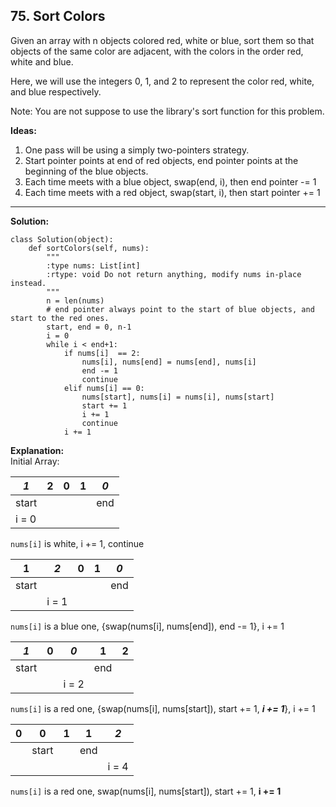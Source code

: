 ## 75. Sort Colors

Given an array with n objects colored red, white or blue, sort them so that objects of the same color are adjacent, with the colors in the order red, white and blue.

Here, we will use the integers 0, 1, and 2 to represent the color red, white, and blue respectively.

Note:
You are not suppose to use the library's sort function for this problem.

**Ideas:**
1. One pass will be using a simply two-pointers strategy. 
2. Start pointer points at end of red objects, end pointer points at the beginning of the blue objects.
3. Each time meets with a blue object, swap(end, i), then end pointer -= 1
4. Each time meets with a red object, swap(start, i), then start pointer += 1

---
**Solution:**

    class Solution(object):
        def sortColors(self, nums):
            """
            :type nums: List[int]
            :rtype: void Do not return anything, modify nums in-place instead.
            """
            n = len(nums)
            # end pointer always point to the start of blue objects, and start to the red ones.
            start, end = 0, n-1
            i = 0
            while i < end+1:
                if nums[i]  == 2:
                    nums[i], nums[end] = nums[end], nums[i]
                    end -= 1
                    continue
                elif nums[i] == 0:
                    nums[start], nums[i] = nums[i], nums[start]
                    start += 1
                    i += 1
                    continue
                i += 1
                
**Explanation:**   
Initial Array:

| *1* | 2 | 0 | 1 | *0* |
| -- | -- | -- | -- | -- |
| start |  |  |  | end |
| i = 0  |

`nums[i]` is white, i += 1, continue

| 1 | *2* | 0 | 1 | *0* |    
| -- | -- | -- | -- | -- |       
| start |  |  |  | end |       
|  | i = 1|           

`nums[i]` is a blue one, {swap(nums[i], nums[end]), end -= 1}, i += 1

| *1* | 0 | *0* | 1 | 2 |
| -- | -- | -- | -- | -- |
| start |  |  | end |  | 
|  | | i = 2|
      
`nums[i]` is a red one, {swap(nums[i], nums[start]), start += 1, ***i += 1***}, i += 1

| 0 | 0 | 1 | 1 | *2* |
| -- | -- | -- | -- | -- |
|  | start |  | end |  | 
|  | | | | i = 4| 

`nums[i]` is a red one, swap(nums[i], nums[start]), start += 1, **i += 1**
